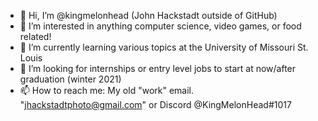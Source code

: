 - 👋 Hi, I’m @kingmelonhead (John Hackstadt outside of GitHub)
- 👀 I’m interested in anything computer science, video games, or food related!
- 🌱 I’m currently learning various topics at the University of Missouri St. Louis
- 💞️ I’m looking for internships or entry level jobs to start at now/after graduation (winter 2021)
- 📫 How to reach me: My old "work" email. "jhackstadtphoto@gmail.com" or Discord @KingMelonHead#1017

<!---
kingmelonhead/kingmelonhead is a ✨ special ✨ repository because its `README.md` (this file) appears on your GitHub profile.
You can click the Preview link to take a look at your changes.
--->
